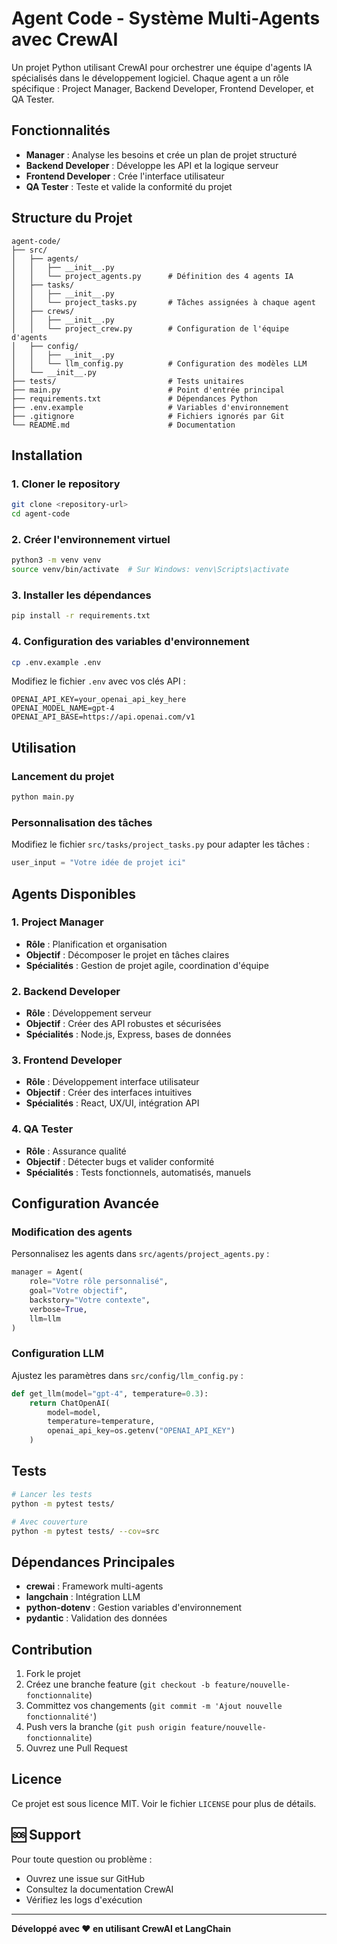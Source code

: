 # Agent Code - Système Multi-Agents avec CrewAI

Un projet Python utilisant CrewAI pour orchestrer une équipe d'agents IA spécialisés dans le développement logiciel. Chaque agent a un rôle spécifique : Project Manager, Backend Developer, Frontend Developer, et QA Tester.

## Fonctionnalités

- **Manager** : Analyse les besoins et crée un plan de projet structuré
- **Backend Developer** : Développe les API et la logique serveur
- **Frontend Developer** : Crée l'interface utilisateur
- **QA Tester** : Teste et valide la conformité du projet

## Structure du Projet

```
agent-code/
├── src/
│   ├── agents/
│   │   ├── __init__.py
│   │   └── project_agents.py      # Définition des 4 agents IA
│   ├── tasks/
│   │   ├── __init__.py
│   │   └── project_tasks.py       # Tâches assignées à chaque agent
│   ├── crews/
│   │   ├── __init__.py
│   │   └── project_crew.py        # Configuration de l'équipe d'agents
│   ├── config/
│   │   ├── __init__.py
│   │   └── llm_config.py          # Configuration des modèles LLM
│   └── __init__.py
├── tests/                         # Tests unitaires
├── main.py                        # Point d'entrée principal
├── requirements.txt               # Dépendances Python
├── .env.example                   # Variables d'environnement
├── .gitignore                     # Fichiers ignorés par Git
└── README.md                      # Documentation
```

##  Installation

### 1. Cloner le repository
```bash
git clone <repository-url>
cd agent-code
```

### 2. Créer l'environnement virtuel
```bash
python3 -m venv venv
source venv/bin/activate  # Sur Windows: venv\Scripts\activate
```

### 3. Installer les dépendances
```bash
pip install -r requirements.txt
```

### 4. Configuration des variables d'environnement
```bash
cp .env.example .env
```

Modifiez le fichier `.env` avec vos clés API :
```env
OPENAI_API_KEY=your_openai_api_key_here
OPENAI_MODEL_NAME=gpt-4
OPENAI_API_BASE=https://api.openai.com/v1
```

##  Utilisation

### Lancement du projet
```bash
python main.py
```

### Personnalisation des tâches
Modifiez le fichier `src/tasks/project_tasks.py` pour adapter les tâches :
```python
user_input = "Votre idée de projet ici"
```

##  Agents Disponibles

### 1. Project Manager
- **Rôle** : Planification et organisation
- **Objectif** : Décomposer le projet en tâches claires
- **Spécialités** : Gestion de projet agile, coordination d'équipe

### 2. Backend Developer  
- **Rôle** : Développement serveur
- **Objectif** : Créer des API robustes et sécurisées
- **Spécialités** : Node.js, Express, bases de données

### 3. Frontend Developer
- **Rôle** : Développement interface utilisateur
- **Objectif** : Créer des interfaces intuitives
- **Spécialités** : React, UX/UI, intégration API

### 4. QA Tester
- **Rôle** : Assurance qualité
- **Objectif** : Détecter bugs et valider conformité
- **Spécialités** : Tests fonctionnels, automatisés, manuels

##  Configuration Avancée

### Modification des agents
Personnalisez les agents dans `src/agents/project_agents.py` :
```python
manager = Agent(
    role="Votre rôle personnalisé",
    goal="Votre objectif",
    backstory="Votre contexte",
    verbose=True,
    llm=llm
)
```

### Configuration LLM
Ajustez les paramètres dans `src/config/llm_config.py` :
```python
def get_llm(model="gpt-4", temperature=0.3):
    return ChatOpenAI(
        model=model,
        temperature=temperature,
        openai_api_key=os.getenv("OPENAI_API_KEY")
    )
```

## Tests

```bash
# Lancer les tests
python -m pytest tests/

# Avec couverture
python -m pytest tests/ --cov=src
```

##  Dépendances Principales

- **crewai** : Framework multi-agents
- **langchain** : Intégration LLM
- **python-dotenv** : Gestion variables d'environnement
- **pydantic** : Validation des données

##  Contribution

1. Fork le projet
2. Créez une branche feature (`git checkout -b feature/nouvelle-fonctionnalite`)
3. Committez vos changements (`git commit -m 'Ajout nouvelle fonctionnalité'`)
4. Push vers la branche (`git push origin feature/nouvelle-fonctionnalite`)
5. Ouvrez une Pull Request

## Licence

Ce projet est sous licence MIT. Voir le fichier `LICENSE` pour plus de détails.

## 🆘 Support

Pour toute question ou problème :
- Ouvrez une issue sur GitHub
- Consultez la documentation CrewAI
- Vérifiez les logs d'exécution

---

**Développé avec ❤️ en utilisant CrewAI et LangChain**